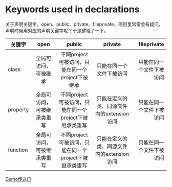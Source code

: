 
# Keywords used in declarations 

关于声明关键字，open、public、private、fileprivate，项目里常常会有疑问，声明时候用对应的声明关键字呢？于是整理了一下。


关键字|open|public|private|fileprivate
---|:---:|:---:|:---:|---:
class|全局可访问，可被继承|不同project可被访问，只能在同一个project下被继承|只能在同一个文件下被访问|只能在同一个文件下被访问
property|全局可访问，可被继承类重写|不同project可被访问，只能在同一个project下被继承类重写|只能在定义的类、同源文件内的extension访问|只能在同一个文件下被访问
function|全局可访问，可被继承类重写|不同project可被访问，只能在同一个project下被继承类重写|只能在定义的类、同源文件内的extension访问|只能在同一个文件下被访问

[Demo传送门](https://github.com/Zac-Cheung/KeywordsDemo)
